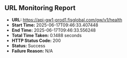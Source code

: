 ## URL Monitoring Report

- **URL:** https://api-gw1-prod1.fisglobal.com/gw/v1/health
- **Start Time:** 2025-06-17T09:46:33.407448
- **End Time:** 2025-06-17T09:46:33.556248
- **Total Time Taken:** 0.1488 seconds
- **HTTP Status Code:** 200
- **Status:** Success
- **Failure Reason:** N/A
